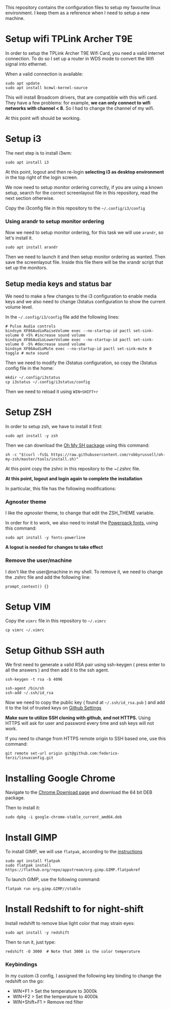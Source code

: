 This repository contains the configuration files to setup my favourite linux environment.
I keep them as a reference when I need to setup a new machine.

# Setup wifi TPLink Archer T9E

In order to setup the TPLink Archer T9E Wifi Card, you need a valid internet connection.
To do so I set up a router in WDS mode to convert the Wifi signal into ethernet.

When a valid connection is available:

```
sudo apt update
sudo apt install bcmwl-kernel-source
```

This will install Broadcom drivers, that are compatible with this wifi card. They have a few
problems: for example, **we can only connect to wifi networks with channel < 8.**
So I had to change the channel of my wifi.

At this point wifi should be working.

# Setup i3

The next step is to install i3wm:

```
sudo apt install i3
```

At this point, logout and then re-login **selecting i3 as desktop environment** in the top 
right of the login screen.

We now need to setup monitor ordering correctly, if you are using a known setup, search
for the correct screenlayout file in this repository, read the next section otherwise.

Copy the i3config file in this repository to the `~/.config/i3/config`


### Using arandr to setup monitor ordering

Now we need to setup monitor ordering, for this task we will use `arandr`, so let's 
install it.

```
sudo apt install arandr
```

Then we need to launch it and then setup monitor ordering as wanted. Then save the
screenlayout file. Inside this file there will be the xrandr script that set up
the monitors.

## Setup media keys and status bar

We need to make a few changes to the i3 configuration to enable media keys and
we also need to change i3status configuration to show the current volume level.

In the `~/.config/i3/config` file add the following lines:

```
# Pulse Audio controls
bindsym XF86AudioRaiseVolume exec --no-startup-id pactl set-sink-volume 0 +5% #increase sound volume
bindsym XF86AudioLowerVolume exec --no-startup-id pactl set-sink-volume 0 -5% #decrease sound volume
bindsym XF86AudioMute exec --no-startup-id pactl set-sink-mute 0 toggle # mute sound
```

Then we need to modify the i3status configuration, so copy the i3status config file in
the home:

```
mkdir ~/.config/i3status
cp i3status ~/.config/i3status/config
```

Then we need to reload it using `WIN+SHIFT+r`

# Setup ZSH

In order to setup zsh, we have to install it first:

```
sudo apt install -y zsh
```

Then we can download the [Oh My SH package](https://github.com/robbyrussell/oh-my-zsh)
using this command:

```
sh -c "$(curl -fsSL https://raw.githubusercontent.com/robbyrussell/oh-my-zsh/master/tools/install.sh)"
```

At this point copy the zshrc in this repository to the ~/.zshrc file.

**At this point, logout and login again to complete the installation**

In particular, this file has the following modifications:

### Agnoster theme

I like the *agnoster* theme, to change that edit the ZSH\_THEME variable.

In order for it to work, we also need to install the [Powerpack fonts](https://github.com/powerline/fonts), using this command:

```
sudo apt install -y fonts-powerline
```

**A logout is needed for changes to take effect**

### Remove the user/machine

I don't like the user@machine in my shell. To remove it, we need to change the .zshrc
file and add the following line:

```
prompt_context() {}
```

# Setup VIM

Copy the `vimrc` file in this repository to `~/.vimrc`

```
cp vimrc ~/.vimrc
```

# Setup Github SSH auth 

We first need to generate a valid RSA pair using ssh-keygen ( press enter
to all the answers ) and then add it to the ssh agent.

```
ssh-keygen -t rsa -b 4096

ssh-agent /bin/sh
ssh-add ~/.ssh/id_rsa
```

Now we need to copy the public key ( found at `~/.ssh/id_rsa.pub` ) and add it to
the list of trusted keys on [Github Settings](https://github.com/settings/keys)

**Make sure to utilize SSH cloning with github, and not HTTPS.**
Using HTTPS will ask for user and password every time and ssh keys will not work.

If you need to change from HTTPS remote origin to SSH based one, use this command:

```
git remote set-url origin git@github.com:federico-terzi/linuxconfig.git
```

# Installing Google Chrome

Navigate to the [Chrome Download page](https://www.google.com/chrome/) and download
the 64 bit DEB package.

Then to install it:

```
sudo dpkg -i google-chrome-stable_current_amd64.deb
```

# Install GIMP

To install GIMP, we will use `flatpak`, according to the [instructions](https://www.gimp.org/downloads/)

```
sudo apt install flatpak
sudo flatpak install https://flathub.org/repo/appstream/org.gimp.GIMP.flatpakref
```

To launch GIMP, use the following command:

```
flatpak run org.gimp.GIMP//stable
```

# Install Redshift to for night-shift 

Install redshift to remove blue light color that may strain eyes:

```
sudo apt install -y redshift
```

Then to run it, just type:

```
redshift -O 3000  # Note that 3000 is the color temperature
```

### Keybindings

In my custom i3 config, I assigned the following key binding to change the
redshift on the go:

* WIN+F1 > Set the temperature to 3000k
* WIN+F2 > Set the temperature to 4000k
* WIN+Shift+F1 > Remove red filter

